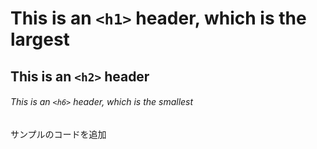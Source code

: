 # This is an `<h1>` header, which is the largest

## This is an `<h2>` header

###### This is an `<h6>` header, which is the smallest



サンプルのコードを追加
